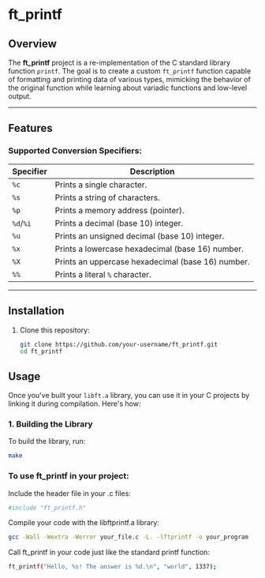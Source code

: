 # ft_printf

## Overview
The **ft_printf** project is a re-implementation of the C standard library function `printf`. The goal is to create a custom `ft_printf` function capable of formatting and printing data of various types, mimicking the behavior of the original function while learning about variadic functions and low-level output.

---

## Features
### Supported Conversion Specifiers:
| Specifier | Description                                         |
|-----------|-----------------------------------------------------|
| `%c`      | Prints a single character.                         |
| `%s`      | Prints a string of characters.                     |
| `%p`      | Prints a memory address (pointer).                 |
| `%d`/`%i` | Prints a decimal (base 10) integer.                |
| `%u`      | Prints an unsigned decimal (base 10) integer.      |
| `%x`      | Prints a lowercase hexadecimal (base 16) number.   |
| `%X`      | Prints an uppercase hexadecimal (base 16) number.  |
| `%%`      | Prints a literal `%` character.                    |

---

## Installation
1. Clone this repository:
   ```bash
   git clone https://github.com/your-username/ft_printf.git
   cd ft_printf

## Usage

Once you've built your `libft.a` library, you can use it in your C projects by linking it during compilation. Here's how:

### 1. **Building the Library**
To build the library, run:
```bash
make
```

### To use ft_printf in your project:

Include the header file in your .c files:


```bash
#include "ft_printf.h"
```

Compile your code with the libftprintf.a library:

```bash
gcc -Wall -Wextra -Werror your_file.c -L. -lftprintf -o your_program
```

Call ft_printf in your code just like the standard printf function:

```bash
ft_printf("Hello, %s! The answer is %d.\n", "world", 1337);
```
